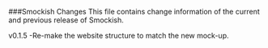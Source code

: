 ###Smockish Changes
This file contains change information of the current and previous release of Smockish.

v0.1.5
-Re-make the website structure to match the new mock-up.